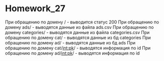 # Homework_27
При обращению по  домену  / - выводится статус 200
При обращению по  домену  ads/ - выводятся данные из файла ads.csv
При обращению по  домену  categories/ - выводятся данные из файла categories.csv
При обращению по  домену  cat/ - выводятся данные из бд сategories
При обращению по  домену  ad/ - выводятся данные из бд ads
При обращению по  домену  cat/<int:pk>/ - выводятся информация по id
При обращению по  домену  ad/<int:pk>/ - выводятся информация по id
